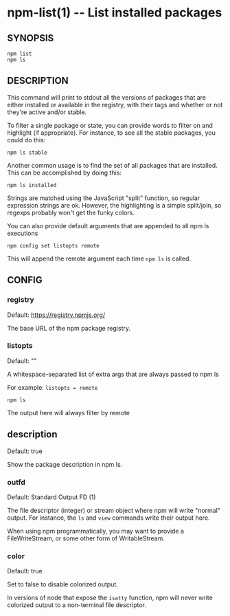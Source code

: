 npm-list(1) -- List installed packages
======================================

## SYNOPSIS

    npm list
    npm ls

## DESCRIPTION

This command will print to stdout all the versions of packages that are
either installed or available in the registry, with their tags and whether
or not they're active and/or stable.

To filter a single package or state, you can provide words to filter on
and highlight (if appropriate).  For instance, to see all the stable
packages, you could do this:

    npm ls stable

Another common usage is to find the set of all packages that are 
installed. This can be accomplished by doing this:

    npm ls installed

Strings are matched using the JavaScript "split" function, so regular
expression strings are ok.  However, the highlighting is a simple
split/join, so regexps probably won't get the funky colors.

You can also provide default arguments that are appended to all npm ls
executions

    npm config set listopts remote 

This will append the remote argument each time `npm ls` is called.

## CONFIG

### registry

Default: https://registry.npmjs.org/

The base URL of the npm package registry.

### listopts

Default: ""

A whitespace-separated list of extra args that are always passed to npm ls

For example: `listopts = remote`

`npm ls`

The output here will always filter by remote

## description

Default: true

Show the package description in npm ls.

### outfd

Default: Standard Output FD (1)

The file descriptor (integer) or stream object where npm will write
"normal" output.  For instance, the `ls` and `view` commands write their
output here.

When using npm programmatically, you may want to provide a
FileWriteStream, or some other form of WritableStream.

### color

Default: true

Set to false to disable colorized output.

In versions of node that expose the `isatty` function, npm will never
write colorized output to a non-terminal file descriptor.
